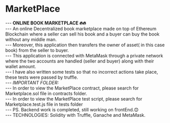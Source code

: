 # MarketPlace <br/>
--- <b> ONLINE BOOK MARKETPLACE 🔥🔥 </b> <br/>
--- An online Decentralized book marketplace made on top of Ethereum Blockchain where a seller can sell his book and a buyer can buy the book without any middle man. <br/>
--- Moreover, this application then transfers the owner of asset( in this case book) from the seller to buyer. <br/>
--- This application is connected with MetaMask through a private network where the two accounts are handled (seller and buyer) along with their wallet amount. <br/>
--- I have also written some tests so that no incorrect actions take place, these tests were passed by truffle. <br/>
--- <i>IMPORTANT FOLDER:</i> <br/>
--- In order to view the MarketPlace contract, please search for Marketplace.sol file in contracts folder. <br/>
--- In order to view the MarketPlace test script, please search for Marketplace.test.js file in tests folder <br/>
--- PS. Backend work is completed, still working on frontEnd.😊 <br/>
--- TECHNOLOGIES: Solidity with Truffle, Ganache and MetaMask. <br/>
